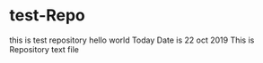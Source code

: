 # test-Repo
this is test repository
hello world
Today Date is 22 oct 2019
This is Repository text file
